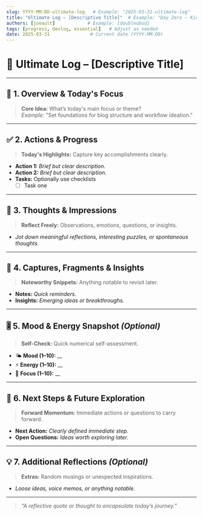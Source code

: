 ```yaml
---
slug: YYYY-MM-DD-ultimate-log   # Example: "2025-03-31-ultimate-log"
title: "Ultimate Log – [Descriptive Title]"  # Example: "Day Zero – Kickoff"
authors: [joeault]            # Example: [doubleobud]
tags: [progress, devlog, essential]   # Adjust as needed
date: 2025-03-31               # Current date (YYYY-MM-DD)
---
```


# 🌟 Ultimate Log – [Descriptive Title]

---

## 🧭 1. Overview & Today's Focus

> **Core Idea:** What’s today's main focus or theme?  
> _Example:_ "Set foundations for blog structure and workflow ideation."

<!--truncate-->

---

## ✅ 2. Actions & Progress

> **Today's Highlights:** Capture key accomplishments clearly.
- **Action 1:** *Brief but clear description.*
- **Action 2:** *Brief but clear description.*
- **Tasks:** Optionally use checklists  
  - [ ] Task one  

---

## 🧠 3. Thoughts & Impressions

> **Reflect Freely:** Observations, emotions, questions, or insights.
- *Jot down meaningful reflections, interesting puzzles, or spontaneous thoughts.*

---

## 📌 4. Captures, Fragments & Insights

> **Noteworthy Snippets:** Anything notable to revisit later.
- **Notes:** *Quick reminders.*
- **Insights:** *Emerging ideas or breakthroughs.*

---

## 🎚️ 5. Mood & Energy Snapshot *(Optional)*

> **Self-Check:** Quick numerical self-assessment.
- 🌤️ **Mood (1–10):** __  
- ⚡ **Energy (1–10):** __  
- 🎯 **Focus (1–10):** __  

---

## 🔮 6. Next Steps & Future Exploration

> **Forward Momentum:** Immediate actions or questions to carry forward.
- **Next Action:** *Clearly defined immediate step.*
- **Open Questions:** *Ideas worth exploring later.*

---

## 💡 7. Additional Reflections *(Optional)*

> **Extras:** Random musings or unexpected inspirations.
- *Loose ideas, voice memos, or anything notable.*

---

> _“A reflective quote or thought to encapsulate today’s journey.”_
